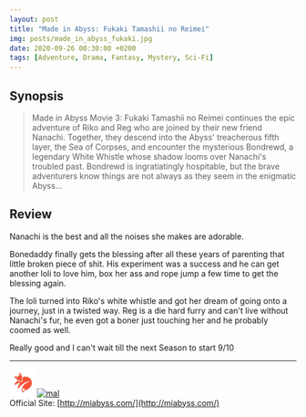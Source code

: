 ```yaml
---
layout: post
title: "Made in Abyss: Fukaki Tamashii no Reimei"
img: posts/made_in_abyss_fukaki.jpg 
date: 2020-09-26 00:30:00 +0200
tags: [Adventure, Drama, Fantasy, Mystery, Sci-Fi]
---
```


## Synopsis
>Made in Abyss Movie 3: Fukaki Tamashii no Reimei continues the epic adventure of Riko and Reg who are joined by their new friend Nanachi. Together, they descend into the Abyss' treacherous fifth layer, the Sea of Corpses, and encounter the mysterious Bondrewd, a legendary White Whistle whose shadow looms over Nanachi's troubled past. Bondrewd is ingratiatingly hospitable, but the brave adventurers know things are not always as they seem in the enigmatic Abyss...

## Review
Nanachi is the best and all the noises she makes are adorable.

Bonedaddy finally gets the blessing after all these years of parenting that little broken piece of shit. His experiment was a success and he can get another loli to love him, box her ass and rope jump a few time to get the blessing again.

The loli turned into Riko's white whistle and got her dream of going onto a journey, just in a twisted way. Reg is a die hard furry and can't live without Nanachi's fur, he even got a boner just touching her and he probably coomed as well.
   
Really good and I can't wait till the next Season to start 9/10

---

[![kitsu](..\assets\img\kitsu.png)](https://kitsu.io/anime/made-in-abyss-fukaki-tamashii-no-reimei)[![mal](..\assets\img\mal.ico)](https://myanimelist.net/anime/36862/Made_in_Abyss_Movie_3__Fukaki_Tamashii_no_Reimei)  
Official Site: [http://miabyss.com/](http://miabyss.com/)